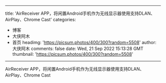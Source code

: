 
---
title: 'AirReceiver APP，将闲置Android手机作为无线显示器使用支持DLAN、AirPlay、Chrome Cast'
categories: 
 - 博客
 - 大侠阿木
 - 首页
headimg: 'https://picsum.photos/400/300?random=5508'
author: 大侠阿木
comments: false
date: Wed, 21 Sep 2022 15:13:28 GMT
thumbnail: 'https://picsum.photos/400/300?random=5508'
---

<div>   
AirReceiver APP，将闲置Android手机作为无线显示器使用支持DLAN、AirPlay、Chrome Cast  
</div>
            